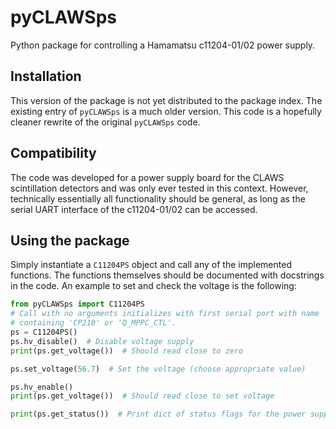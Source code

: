 # pyCLAWSps

Python package for controlling a Hamamatsu c11204-01/02 power supply.

## Installation
This version of the package is not yet distributed to the package index.
The existing entry of `pyCLAWSps` is a much older version. This code is a
hopefully cleaner rewrite of the original `pyCLAWSps` code.

## Compatibility
The code was developed for a power supply board for the CLAWS scintillation
detectors and was only ever tested in this context. However, technically
essentially all functionality should be general, as long as the serial UART
interface of the c11204-01/02 can be accessed.

## Using the package
Simply instantiate a `C11204PS` object and call any of the implemented functions.
The functions themselves should be documented with docstrings in the code.
An example to set and check the voltage is the following:
```py
from pyCLAWSps import C11204PS
# Call with no arguments initializes with first serial port with name
# containing 'CP210' or 'Q_MPPC_CTL'.
ps = C11204PS()  
ps.hv_disable()  # Disable voltage supply
print(ps.get_voltage())  # Should read close to zero

ps.set_voltage(56.7)  # Set the voltage (choose appropriate value)

ps.hv_enable()
print(ps.get_voltage())  # Should read close to set voltage

print(ps.get_status())  # Print dict of status flags for the power supply
```
